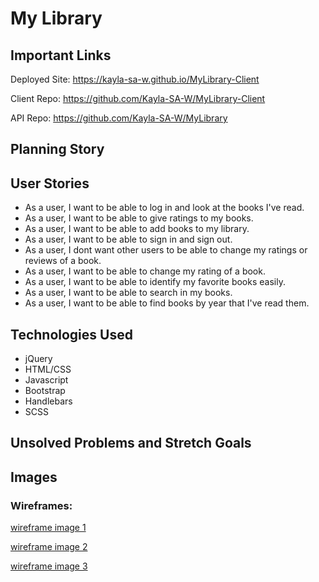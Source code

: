 # My Library

## Important Links
Deployed Site: https://kayla-sa-w.github.io/MyLibrary-Client

Client Repo: https://github.com/Kayla-SA-W/MyLibrary-Client

API Repo: https://github.com/Kayla-SA-W/MyLibrary



## Planning Story




## User Stories
* As a user, I want to be able to log in and look at the books I've read.
* As a user, I want to be able to give ratings to my books.
* As a user, I want to be able to add books to my library.
* As a user, I want to be able to sign in and sign out.
* As a user, I dont want other users to be able to change my ratings or reviews of a book.
* As a user, I want to be able to change my rating of a book.
* As a user, I want to be able to identify my favorite books easily.
* As a user, I want to be able to search in my books.
* As a user, I want to be able to find books by year that I've read them.



## Technologies Used
* jQuery
* HTML/CSS
* Javascript
* Bootstrap
* Handlebars
* SCSS

## Unsolved Problems and Stretch Goals


## Images
### Wireframes:
[wireframe image 1](./public/img/Wireframe-onload.jpeg)

[wireframe image 2](./public/img/Wireframe-signedinview.jpeg)

[wireframe image 3](./public/img/Wireframe-bookview.jpeg)
